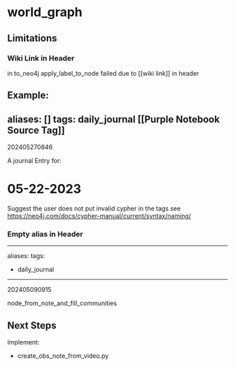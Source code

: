 # world_graph

## Limitations


### Wiki Link in Header
in to_neo4j apply_label_to_node failed due to [[wiki link]] in header

Example:
---
aliases: []
tags: daily_journal [[Purple Notebook Source Tag]]
---
202405270846


A journal Entry for:
# 05-22-2023

Suggest the user does not put invalid cypher in the tags see 
https://neo4j.com/docs/cypher-manual/current/syntax/naming/

### Empty alias in Header

---
aliases: 
tags:
  - daily_journal
---
202405090915

node_from_note_and_fill_communities

## Next Steps

Implement:
- create_obs_note_from_video.py